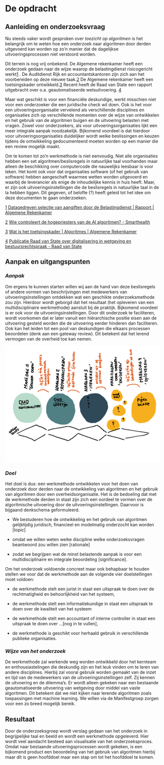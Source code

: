 # De opdracht

## Aanleiding en onderzoeksvraag

Nu steeds vaker wordt gesproken over *toezicht op algoritmen* is het belangrijk om te weten hoe een onderzoek naar algoritmen door derden uitgevoerd kan worden op zo’n manier dat de dagelijkse uitvoeringsprocessen niet verstoord worden.

Dit terrein is nog vrij onbekend. De Algemene rekenkamer heeft een onderzoek gedaan naar de wijze waarop de belastingdienst risicogericht werkt[1](#sdfootnote1sym) . De Auditdienst Rijk en accountantskantoren zijn zich aan het voorbereiden op deze nieuwe taak.[2](#sdfootnote2sym) De Algemene rekenkamer heeft een toetsingskader ontwikkeld.[3](#sdfootnote3sym) Recent heeft de Raad van State een rapport uitgebracht over o.a. geautomatiseerde wetsuitvoering. [4](#sdfootnote4sym)

Maar wat geschikt is voor een financiële deskundige, werkt misschien niet voor een onderzoeker die een juridische check wil doen. Ook is het voor een uitvoeringsorganisatie vervelend als verschillende disciplines en organisaties zich op verschillende momenten over de wijze van ontwikkelen en het gebruik van de algoritmen buigen en de uitvoering belasten met vragen. Zowel voor onderzoekers, als voor uitvoeringsorganisaties lijkt een meer integrale aanpak noodzakelijk. Bijkomend voordeel is dat hierdoor voor uitvoeringsorganisaties duidelijker wordt welke beslissingen en keuzen tijdens de ontwikkeling gedocumenteerd moeten worden op een manier die een review mogelijk maakt.

Om te komen tot zo’n werkmethode is niet eenvoudig. Niet alle organisaties hebben een set algoritmen/beslisregels in natuurlijke taal voorhanden maar alleen de beschikking over computercode die nauwelijks leesbaar is voor leken. Het komt ook voor dat organisaties software (of het gebruik van software) hebben aangeschaft waarmee wetten worden uitgevoerd en waarbij de leverancier als enige de inhoudelijke kennis in huis heeft. Maar, er zijn ook uitvoeringsinstellingen die de beslisregels in natuurlijke taal in de la hebben liggen. Dit gegeven, of belofte (?) heeft geleid tot het
idee om deze documenten te gaan onderzoeken.

[1](#sdfootnote1anc) [Datagedreven selectie van aangiften door de Belastingdienst | Rapport | Algemene Rekenkamer](https://www.rekenkamer.nl/publicaties/rapporten/2019/06/11/datagedreven-selectie-van-aangiften-door-de-belastingdienst)

[2](#sdfootnote2anc) [Wie controleert de hogepriesters van de AI algoritmen? - Smarthealth](https://www.smarthealth.nl/2018/06/04/wie-controleert-ai-artificial-intelligence-zorg/)

[3](#sdfootnote3anc) [Wat is het toetsingskader | Algoritmes | Algemene Rekenkamer](https://www.rekenkamer.nl/onderwerpen/algoritmes/algoritmes-toetsingskader)

[4](#sdfootnote4anc) [Publicatie Raad van State over digitalisering in wetgeving en bestuursrechtspraak - Raad van State](https://www.raadvanstate.nl/@125918/publicatie-digitalisering/)

## Aanpak en uitgangspunten

### *Aanpak*

Om ergens te kunnen starten willen wij aan de hand van deze beslisregels of andere vormen van beschrijvingen met medewerkers van uitvoeringsinstellingen ontdekken wat een geschikte onderzoeksmethode zou zijn. Hierdoor wordt geborgd dat het resultaat (het opleveren van een multidisciplinaire werkmethode) aansluit bij de praktijk. Bijkomend voordeel is er ook voor de uitvoeringsinstellingen. Door dit onderzoek te faciliteren, wordt voorkomen dat er later vanuit een hiërarchische positie eisen aan de uitvoering gesteld worden die de uitvoering eerder hinderen dan faciliteren. Ook kan het leiden tot een pool van deskundigen die elkaars processen beoordelen (denk aan een gateway review). Dit betekent dat het lerend vermogen van de overheid toe kan nemen.

![method](./figures/method.webp)

### *Doel*

Het doel is dus: een werkmethode ontwikkelen voor het doen van onderzoek door derden naar de ontwikkeling van algoritmen en het gebruik van algoritmen door een overheidsorganisatie. Het is de bedoeling dat met de werkmethode derden in staat zijn zich een oordeel te vormen over de algoritmische uitvoering door de uitvoeringsinstellingen. Daarvoor is bijgaand denkschema geformuleerd.

- We bestuderen hoe de ontwikkeling en het gebruik van algoritmen gelijktijdig juridisch, financieel en modelmatig onderzocht kan worden [topic]

- omdat we willen weten welke discipline welke onderzoeksvragen beantwoord zou willen zien [rationale] 

- zodat we begrijpen wat de minst belastende aanpak is voor een multidisciplinaire en integrale beoordeling [significance]. 

Om het onderzoek voldoende concreet maar ook behapbaar te houden stellen we voor dat de werkmethode aan de volgende vier doelstellingen moet voldoen:

- de werkmethode stelt een jurist in staat een uitspraak te doen over de rechtmatigheid en behoorlijkheid van het systeem,

- de werkmethode stelt een informatiekundige in staat een uitspraak te doen over de kwaliteit van het systeem

- de werkmethode stelt een accountant of interne controller in staat een uitspraak te doen over …[nog in te vullen],

- de werkmethode is geschikt voor herhaald gebruik in verschillende publieke organisaties.

### *Wijze van het onderzoek*

De werkmethode zal werkende weg worden ontwikkeld door het kernteam en enthousiastelingen die deskundig zijn en het leuk vinden om te leren van andere disciplines. Hierbij zal vooral gebruik worden gemaakt van de inzet en tijd van de medewerkers van de uitvoeringsinstellingen zelf. Zij kennen de uitvoering en de dilemma’s. Er wordt alleen gekeken naar een bestaande geautomatiseerde uitvoering van wetgeving door middel van vaste algoritmen. Dit betekent dat we niet kijken naar lerende algoritmen zoals toepassingen met machine learning. We willen via de Manifestgroep zorgen voor een zo breed mogelijk bereik.

## Resultaat

Door de onderzoeksgroep wordt verslag gedaan van het onderzoek in begrijpelijke taal en beeld en wordt een werkmethode opgeleverd. Hier wordt veel aandacht besteed aan visualisatie van het onderzoeksproces. Omdat naar bestaande uitvoeringsprocessen wordt gekeken, is een bijkomend product een beoordeling van het gebruik van algoritmen hierbij maar dit is geen hoofddoel maar een stap om tot het hoofddoel te komen.
